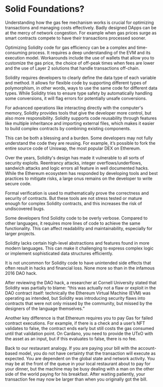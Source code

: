 # Solid Foundations?

Understanding how the gas fee mechanism works is crucial for optimizing transactions and managing costs effectively. Badly designed DApps can be at the mercy of network congestion. For example when gas prices surge as smart contracts compete to have their transactions processed sooner. 

Optimizing Solidity code for gas efficiency can be a complex and time-consuming process. It requires a deep understanding of the EVM and its execution model. Workarounds include the use of wallets that allow you to customize the gas price, the choice of off-peak times when fees are lower and the use of Layer 2 solutions that handle transactions off-chain.

Solidity requires developers to clearly define the data type of each variable and method. It allows for flexible code by supporting different types of polymorphism, in other words, ways to use the same code for different data types. While Solidity tries to ensure type safety by automatically handling some conversions, it will flag errors for potentially unsafe conversions.

For advanced operations like interacting directly with the computer's memory, Solidity provides tools that give the developer more control, but also more responsibility. Solidity supports code reusability through features like multiple inheritance and importing external files, which makes it easier to build complex contracts by combining existing components.

This can be both a blessing and a burden. Some developers may not fully understand the code they are reusing. For example, it’s possible to fork the entire source code of Uniswap, the most popular DEX on Ethereum.

Over the years, Solidity's design has made it vulnerable to all sorts of security exploits. Reentrancy attacks, integer overflows/underflows, sandwich attacks and logic errors all feature in well documented hacks. While the Ethereum ecosystem has responded by developing tools and best practices to mitigate risks, a large onus remains on the developer to write secure code. 

Formal verification is used to mathematically prove the correctness and security of contracts. But these tools are not stress tested or mature enough for complex Solidity contracts, and this increases the risk of undiscovered bugs.

Some developers find Solidity code to be overly verbose. Compared to other languages, it requires more lines of code to achieve the same functionality. This can affect readability and maintainability, especially for larger projects. 

Solidity lacks certain high-level abstractions and features found in more modern languages. This can make it challenging to express complex logic or implement sophisticated data structures efficiently. 

It is not uncommon for Solidity code to have unintended side effects that often result in hacks and financial loss. None more so than in the infamous 2016 DAO hack.

After reviewing the DAO hack, a researcher at Cornell University stated that Solidity was partially to blame: “this was actually not a flaw or exploit in the DAO contract itself: technically the Ethereum Virtual Machine (EVM) was operating as intended, but Solidity was introducing security flaws into contracts that were not only missed by the community, but missed by the designers of the language themselves.”

Another key difference is that Ethereum requires you to pay Gas for failed contract executions. For example, if there is a check and a user’s NFT validates to false, the contract ends early but still costs the gas consumed until that validation point. On Cardano, you need to provide the UTxO with the asset as an input, but if this evaluates to false, there is no fee.

Back to our restaurant analogy. If you are paying your bill with the account-based model, you do not have certainty that the transaction will execute as expected. You are dependent on the global state and network activity. You may be at the front of the queue in your local restaurant about to pay for your dinner, but the machine may be busy dealing with a man on the other side of the world paying for his breakfast. After waiting patiently, your transaction fee may now be larger than when you originally got the bill.
